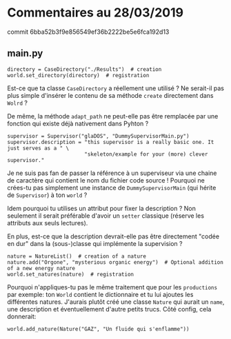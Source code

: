 # Commentaires au  28/03/2019

commit 6bba52b3f9e856549ef36b2222be5e6fca192d13

## main.py

```
directory = CaseDirectory("./Results")  # creation
world.set_directory(directory)  # registration
```

Est-ce que ta classe `CaseDirectory` a réellement une utilisé ? Ne serait-il pas plus simple d'insérer le contenu de sa méthode `create` directement dans `Wolrd` ?

De même, la méthode `adapt_path` ne peut-elle pas être remplacée par une fonction qui existe déjà nativement dans Pyhton ?

   
```
supervisor = Supervisor("glaDOS", "DummySupervisorMain.py")
supervisor.description = "this supervisor is a really basic one. It just serves as a " \
                         "skeleton/example for your (more) clever supervisor."
```

Je ne suis pas fan de passer la référence à un superviseur via une chaine de caractère qui contient le nom du fichier code source ! Pourquoi ne crées-tu pas simplement une instance de `DummySupervisorMain` (qui hérite de `Supervisor`) à ton `world` ?
  
Idem pourquoi tu utilises un attribut pour fixer la description ? Non seulement il serait préférable d'avoir un `setter` classique (réserve les attributs aux seuls lectures).

En plus, est-ce que la description devrait-elle pas être directement "codée en dur" dans la (sous-)classe qui implémente la supervision ?

```
nature = NatureList()  # creation of a nature
nature.add("Orgone", "mysterious organic energy")  # Optional addition of a new energy nature
world.set_natures(nature)  # registration
```

Pourquoi n'appliques-tu pas le même traitement que pour les `productions` par exemple: ton `World` contient le dictionnaire et tu lui ajoutes les différentes natures. J'aurais plutôt créé une classe `Nature` qui aurait un `name`, une description et éventuellement d'autre petits trucs. Côté config, cela donnerait:
```
world.add_nature(Nature("GAZ", "Un fluide qui s'enflamme"))
```





